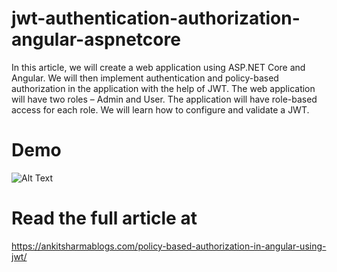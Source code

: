 # jwt-authentication-authorization-angular-aspnetcore
In this article, we will create a web application using ASP.NET Core and Angular. We will then implement authentication and policy-based authorization in the application with the help of JWT. The web application will have two roles – Admin and User. The application will have role-based access for each role. We will learn how to configure and validate a JWT.

# Demo
![Alt Text](https://ankitsharmablogs.com/wp-content/uploads/2019/11/ngjwt.gif)

# Read the full article at
https://ankitsharmablogs.com/policy-based-authorization-in-angular-using-jwt/

